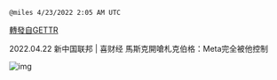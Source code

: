
`@miles 4/23/2022 2:05 AM UTC`

[轉發自GETTR](https://gettr.com/post/p16orwh97d3)

2022.04.22  新中国联邦 | 喜财经   馬斯克開嗆札克伯格：Meta完全被他控制

![img](https://media.gettr.com/group20/origin/2022/04/23/02/5edd2aaa-8379-17c7-1261-f349754f94d7/9548d67018b19975dcafea4c4484666a.png)
